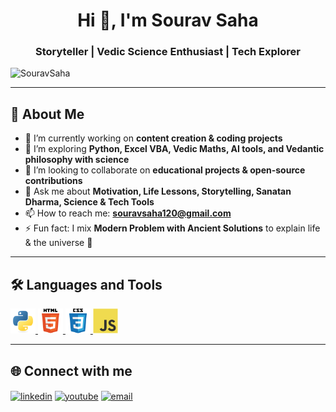 <!-- Banner or Header -->
<h1 align="center">Hi 👋, I'm Sourav Saha</h1>
<h3 align="center">Storyteller | Vedic Science Enthusiast | Tech Explorer</h3>

<!-- Profile Views -->
<p align="left"> <img src="https://komarev.com/ghpvc/?username=SouravSaha&label=Profile%20views&color=0e75b6&style=flat" alt="SouravSaha" /> </p>

---

## 🚀 About Me  
- 🔭 I’m currently working on **content creation & coding projects**  
- 🌱 I’m exploring **Python, Excel VBA, Vedic Maths, AI tools, and Vedantic philosophy with science**  
- 👯 I’m looking to collaborate on **educational projects & open-source contributions**  
- 💬 Ask me about **Motivation, Life Lessons, Storytelling, Sanatan Dharma, Science & Tech Tools**  
- 📫 How to reach me: **souravsaha120@gmail.com**  
- ⚡ Fun fact: I mix **Modern Problem with Ancient Solutions** to explain life & the universe 🌌  

---

## 🛠️ Languages and Tools  
<p align="left"> 
  <a href="https://www.python.org" target="_blank" rel="noreferrer"> <img src="https://raw.githubusercontent.com/devicons/devicon/master/icons/python/python-original.svg" alt="python" width="40" height="40"/> </a>
  <a href="https://www.w3.org/html/" target="_blank" rel="noreferrer"> <img src="https://raw.githubusercontent.com/devicons/devicon/master/icons/html5/html5-original-wordmark.svg" alt="html5" width="40" height="40"/> </a>
  <a href="https://www.w3schools.com/css/" target="_blank" rel="noreferrer"> <img src="https://raw.githubusercontent.com/devicons/devicon/master/icons/css3/css3-original-wordmark.svg" alt="css3" width="40" height="40"/> </a>
  <a href="https://developer.mozilla.org/en-US/docs/Web/JavaScript" target="_blank" rel="noreferrer"> <img src="https://raw.githubusercontent.com/devicons/devicon/master/icons/javascript/javascript-original.svg" alt="javascript" width="40" height="40"/> </a>
</p>

---

## 🌐 Connect with me  
<p align="left">
<a href="https://www.linkedin.com/in/iamsouravsaha" target="blank"><img align="center" src="https://raw.githubusercontent.com/rahuldkjain/github-profile-readme-generator/master/src/images/icons/Social/linked-in-alt.svg" alt="linkedin" height="30" width="40" /></a>
<a href="https://www.youtube.com/@amisojalok" target="blank"><img align="center" src="https://raw.githubusercontent.com/rahuldkjain/github-profile-readme-generator/master/src/images/icons/Social/youtube.svg" alt="youtube" height="30" width="40" /></a>
<a href="mailto:souravsaha120@gmail.com" target="blank"><img align="center" src="https://cdn-icons-png.flaticon.com/512/732/732200.png" alt="email" height="30" width="40" /></a>
</p>
